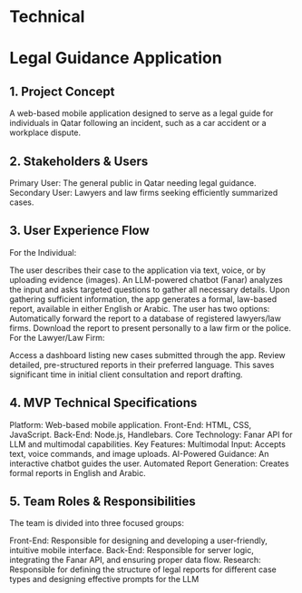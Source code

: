 # Technical


# Legal Guidance Application

## 1. Project Concept
A web-based mobile application designed to serve as a legal guide for individuals in Qatar following an incident, such as a car accident or a workplace dispute.

## 2. Stakeholders & Users

Primary User: The general public in Qatar needing legal guidance.
Secondary User: Lawyers and law firms seeking efficiently summarized cases.

## 3. User Experience Flow

For the Individual:

The user describes their case to the application via text, voice, or by uploading evidence (images).
An LLM-powered chatbot (Fanar) analyzes the input and asks targeted questions to gather all necessary details.
Upon gathering sufficient information, the app generates a formal, law-based report, available in either English or Arabic.
The user has two options:
Automatically forward the report to a database of registered lawyers/law firms.
Download the report to present personally to a law firm or the police.
For the Lawyer/Law Firm:

Access a dashboard listing new cases submitted through the app.
Review detailed, pre-structured reports in their preferred language.
This saves significant time in initial client consultation and report drafting.

## 4. MVP Technical Specifications

Platform: Web-based mobile application.
Front-End: HTML, CSS, JavaScript.
Back-End: Node.js, Handlebars.
Core Technology: Fanar API for LLM and multimodal capabilities.
Key Features:
Multimodal Input: Accepts text, voice commands, and image uploads.
AI-Powered Guidance: An interactive chatbot guides the user.
Automated Report Generation: Creates formal reports in English and Arabic.
## 5. Team Roles & Responsibilities
The team is divided into three focused groups:

Front-End: Responsible for designing and developing a user-friendly, intuitive mobile interface.
Back-End: Responsible for server logic, integrating the Fanar API, and ensuring proper data flow.
Research: Responsible for defining the structure of legal reports for different case types and designing effective prompts for the LLM